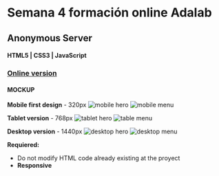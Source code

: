 # Semana 4 formación online Adalab

## Anonymous Server
#### HTML5 | CSS3 | JavaScript

### [Online version ](http://beta.adalab.es/formacion-online-anonymous-server-marpri-17/)


#### MOCKUP

**Mobile first design** - 320px
![mobile hero](/guias/mobile/00-mobile.png)
![mobile menu](/guias/mobile/01-menu-mobile.png)

**Tablet version** - 768px
![tablet hero](/guias/mobile/00-tablet.png)
![table menu](/guias/mobile/01-menu-tablet.png)


**Desktop version** - 1440px
![desktop hero](/guias/mobile/00-desktop.png)
![desktop menu](/guias/mobile/01-menu-desktop.png)


**Requiered:**
- Do not modify HTML code already existing at the proyect
- **Responsive**

